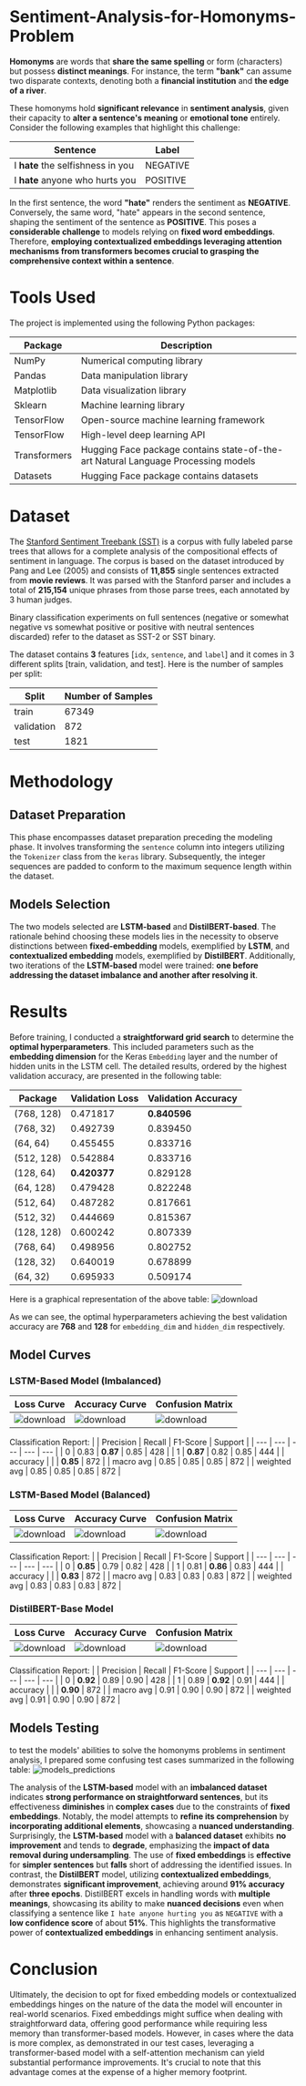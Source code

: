 # Sentiment-Analysis-for-Homonyms-Problem
**Homonyms** are words that **share the same spelling** or form (characters) but possess **distinct meanings**. For instance, the term **"bank"** can assume two disparate contexts, denoting both a **financial institution** and **the edge of a river**.

These homonyms hold **significant relevance** in **sentiment analysis**, given their capacity to **alter a sentence's meaning** or **emotional tone** entirely. Consider the following examples that highlight this challenge:

| Sentence | Label |
| --- | --- |
| I **hate** the selfishness in you | NEGATIVE |
| I **hate** anyone who hurts you | POSITIVE |

In the first sentence, the word **"hate"** renders the sentiment as **NEGATIVE**. Conversely, the same word, "hate" appears in the second sentence, shaping the sentiment of the sentence as **POSITIVE**. This poses a **considerable challenge** to models relying on **fixed word embeddings**. Therefore, **employing contextualized embeddings leveraging attention mechanisms from transformers becomes crucial to grasping the comprehensive context within a sentence**.

# Tools Used
The project is implemented using the following Python packages:

| Package | Description |
| --- | --- |
| NumPy | Numerical computing library |
| Pandas | Data manipulation library |
| Matplotlib | Data visualization library |
| Sklearn | Machine learning library |
| TensorFlow | Open-source machine learning framework |
| TensorFlow | High-level deep learning API |
| Transformers | Hugging Face package contains state-of-the-art Natural Language Processing models |
| Datasets | Hugging Face package contains datasets |

# Dataset
The [Stanford Sentiment Treebank (SST)](https://huggingface.co/datasets/sst2) is a corpus with fully labeled parse trees that allows for a complete analysis of the compositional effects of sentiment in language. The corpus is based on the dataset introduced by Pang and Lee (2005) and consists of **11,855** single sentences extracted from **movie reviews**. It was parsed with the Stanford parser and includes a total of **215,154** unique phrases from those parse trees, each annotated by 3 human judges.

Binary classification experiments on full sentences (negative or somewhat negative vs somewhat positive or positive with neutral sentences discarded) refer to the dataset as SST-2 or SST binary.

The dataset contains **3** features [`idx`, `sentence`, and `label`] and it comes in 3 different splits [train, validation, and test]. Here is the number of samples per split:

| Split | Number of Samples |
| --- | --- |
| train | 67349 |
| validation | 872 |
| test | 1821 |

# Methodology
## Dataset Preparation
This phase encompasses dataset preparation preceding the modeling phase. It involves transforming the `sentence` column into integers utilizing the `Tokenizer` class from the `keras` library. Subsequently, the integer sequences are padded to conform to the maximum sequence length within the dataset.

## Models Selection
The two models selected are **LSTM-based** and **DistilBERT-based**. The rationale behind choosing these models lies in the necessity to observe distinctions between **fixed-embedding** models, exemplified by **LSTM**, and **contextualized embedding** models, exemplified by **DistilBERT**. Additionally, two iterations of the **LSTM-based** model were trained: **one before addressing the dataset imbalance and another after resolving it**.

# Results
Before training, I conducted a **straightforward grid search** to determine the **optimal hyperparameters**. This included parameters such as the **embedding dimension** for the Keras `Embedding` layer and the number of hidden units in the LSTM cell. The detailed results, ordered by the highest validation accuracy, are presented in the following table:

| Package | Validation Loss | Validation Accuracy |
| --- | --- | --- |
| (768, 128) | 0.471817	 | **0.840596** |
| (768, 32)	| 0.492739	 | 0.839450 |
| (64, 64) | 0.455455	 | 0.833716 |
| (512, 128)	| 0.542884 | 0.833716 |
| (128, 64)	| **0.420377**	 | 0.829128 |
| (64, 128)	| 0.479428 | 0.822248 |
| (512, 64)	| 0.487282 | 0.817661 |
| (512, 32)	| 0.444669 | 0.815367 |
| (128, 128)	| 0.600242 | 0.807339 |
| (768, 64)	| 0.498956 | 0.802752 |
| (128, 32)	 | 0.640019 | 0.678899 |
| (64, 32)	| 0.695933 | 0.509174 |

Here is a graphical representation of the above table:
![download](https://github.com/MohammedAly22/Sentiment-Analysis-for-Homonyms-Problem/assets/90681796/f6594b2b-f3c4-4979-9ca6-ae7f25d2e84d)

As we can see, the optimal hyperparameters achieving the best validation accuracy are **768** and **128** for `embedding_dim` and `hidden_dim` respectively.

## Model Curves
### LSTM-Based Model (Imbalanced)
| Loss Curve | Accuracy Curve | Confusion Matrix |
| --- | --- | --- |
| ![download](https://github.com/MohammedAly22/Sentiment-Analysis-for-Homonyms-Problem/assets/90681796/428b0c31-0911-469f-aa41-91e0c98b0248) | ![download](https://github.com/MohammedAly22/Sentiment-Analysis-for-Homonyms-Problem/assets/90681796/2f953c98-684c-497a-93a0-b0aacab1a5fc) | ![download](https://github.com/MohammedAly22/Sentiment-Analysis-for-Homonyms-Problem/assets/90681796/cb328b64-437f-45ad-bac4-335aa4cd4132)|

Classification Report:
|  | Precision | Recall | F1-Score | Support |
| --- | --- | --- | --- | --- |
| 0 | 0.83 | **0.87** | 0.85 | 428 |
| 1 | **0.87** | 0.82 | 0.85 | 444 |
| accuracy |  | | **0.85** | 872 |
| macro avg | 0.85 | 0.85 | 0.85 | 872 |
| weighted avg | 0.85 | 0.85 | 0.85 | 872 |

### LSTM-Based Model (Balanced)
| Loss Curve | Accuracy Curve | Confusion Matrix |
| --- | --- | --- |
| ![download](https://github.com/MohammedAly22/Sentiment-Analysis-for-Homonyms-Problem/assets/90681796/f0af9cf2-d27c-4419-9e8c-beafd38e7b76)| ![download](https://github.com/MohammedAly22/Sentiment-Analysis-for-Homonyms-Problem/assets/90681796/fbb1c9d6-4692-4181-aa22-056bc0d53035) | ![download](https://github.com/MohammedAly22/Sentiment-Analysis-for-Homonyms-Problem/assets/90681796/440e8ef2-1ff0-4462-aa1c-8070ddd8e60e) |

Classification Report:
|  | Precision | Recall | F1-Score | Support |
| --- | --- | --- | --- | --- |
| 0 | **0.85** | 0.79 | 0.82 | 428 |
| 1 | 0.81 | **0.86** | 0.83 | 444 |
| accuracy |  | | **0.83** | 872 |
| macro avg | 0.83 | 0.83 | 0.83 | 872 |
| weighted avg | 0.83 | 0.83 | 0.83 | 872 |

### DistilBERT-Base Model
| Loss Curve | Accuracy Curve | Confusion Matrix |
| --- | --- | --- |
| ![download](https://github.com/MohammedAly22/Sentiment-Analysis-for-Homonyms-Problem/assets/90681796/a56d787d-bb73-4f63-9fc4-8f1c26afb3ac) | ![download](https://github.com/MohammedAly22/Sentiment-Analysis-for-Homonyms-Problem/assets/90681796/ec274a41-392d-40e2-b397-eae8d83afe93) | ![download](https://github.com/MohammedAly22/Sentiment-Analysis-for-Homonyms-Problem/assets/90681796/cff1dc1e-12af-486f-999a-97af469edba4) |

Classification Report:
|  | Precision | Recall | F1-Score | Support |
| --- | --- | --- | --- | --- |
| 0 | **0.92** | 0.89 | 0.90 | 428 |
| 1 | 0.89 | **0.92** | 0.91 | 444 |
| accuracy |  | | **0.90** | 872 |
| macro avg | 0.91 | 0.90 | 0.90 | 872 |
| weighted avg | 0.91 | 0.90 | 0.90 | 872 |

## Models Testing
to test the models' abilities to solve the homonyms problems in sentiment analysis, I prepared some confusing test cases summarized in the following table:
![models_predictions](https://github.com/MohammedAly22/Sentiment-Analysis-for-Homonyms-Problem/assets/90681796/11c6083b-7cd0-406b-aaed-549e724a658d)

The analysis of the **LSTM-based** model with an **imbalanced dataset** indicates **strong performance on straightforward sentences**, but its effectiveness **diminishes** in **complex cases** due to the constraints of **fixed embeddings**. Notably, the model attempts to **refine its comprehension** by **incorporating additional elements**, showcasing a **nuanced understanding**. Surprisingly, the **LSTM-based** model with a **balanced dataset** exhibits **no improvement** and tends to **degrade**, emphasizing the **impact of data removal during undersampling**. The use of **fixed embeddings** is **effective** for **simpler sentences** but **falls** short of addressing the identified issues. In contrast, the **DistilBERT** model, utilizing **contextualized embeddings**, demonstrates **significant improvement**, achieving around **91% accuracy** after **three epochs**. DistilBERT excels in handling words with **multiple meanings**, showcasing its ability to make **nuanced decisions** even when classifying a sentence like `I hate anyone hurting you` as `NEGATIVE` with a **low confidence score** of about **51%**. This highlights the transformative power of **contextualized embeddings** in enhancing sentiment analysis.

# Conclusion
Ultimately, the decision to opt for fixed embedding models or contextualized embeddings hinges on the nature of the data the model will encounter in real-world scenarios. Fixed embeddings might suffice when dealing with straightforward data, offering good performance while requiring less memory than transformer-based models. However, in cases where the data is more complex, as demonstrated in our test cases, leveraging a transformer-based model with a self-attention mechanism can yield substantial performance improvements. It's crucial to note that this advantage comes at the expense of a higher memory footprint.
